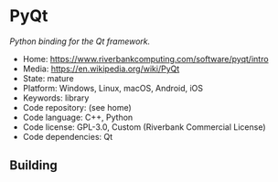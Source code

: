 # PyQt

_Python binding for the Qt framework._

- Home: https://www.riverbankcomputing.com/software/pyqt/intro
- Media: https://en.wikipedia.org/wiki/PyQt
- State: mature
- Platform: Windows, Linux, macOS, Android, iOS
- Keywords: library
- Code repository: (see home)
- Code language: C++, Python
- Code license: GPL-3.0, Custom (Riverbank Commercial License)
- Code dependencies: Qt

## Building

